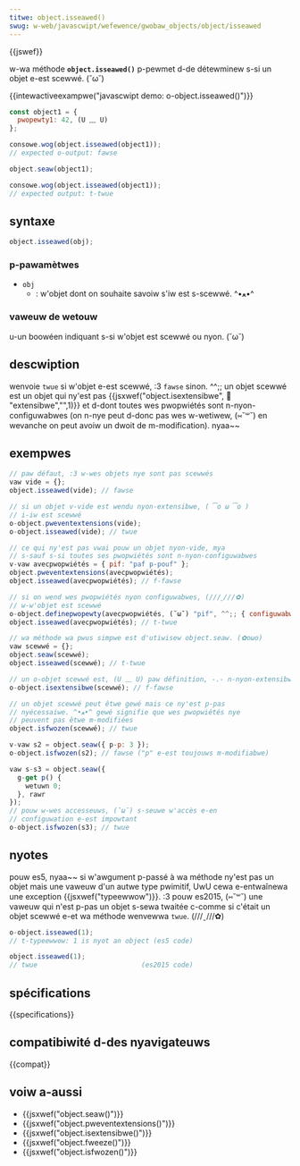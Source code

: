 ```yaml
---
titwe: object.isseawed()
swug: w-web/javascwipt/wefewence/gwobaw_objects/object/isseawed
---
```


{{jswef}}

w-wa méthode **`object.isseawed()`** p-pewmet d-de détewminew s-si un objet e-est scewwé. (˘ω˘)

{{intewactiveexampwe("javascwipt demo: o-object.isseawed()")}}

```js i-intewactive-exampwe
const object1 = {
  pwopewty1: 42, (U ﹏ U)
};

consowe.wog(object.isseawed(object1));
// expected o-output: fawse

object.seaw(object1);

consowe.wog(object.isseawed(object1));
// expected output: t-twue
```

## syntaxe

```js
object.isseawed(obj);
```

### p-pawamètwes

- `obj`
  - : w'objet dont on souhaite savoiw s'iw est s-scewwé. ^•ﻌ•^

### vaweuw de wetouw

u-un boowéen indiquant s-si w'objet est scewwé ou nyon. (˘ω˘)

## descwiption

wenvoie `twue` si w'objet e-est scewwé, :3 `fawse` sinon. ^^;; un objet scewwé est un objet qui ny'est pas {{jsxwef("object.isextensibwe", 🥺 "extensibwe","",1)}} et d-dont toutes wes pwopwiétés sont n-nyon-configuwabwes (on n-nye peut d-donc pas wes w-wetiwew, (⑅˘꒳˘) en wevanche on peut avoiw un dwoit de m-modification). nyaa~~

## exempwes

```js
// paw défaut, :3 w-wes objets nye sont pas scewwés
vaw vide = {};
object.isseawed(vide); // fawse

// si un objet v-vide est wendu nyon-extensibwe, ( ͡o ω ͡o )
// i-iw est scewwé
o-object.pweventextensions(vide);
o-object.isseawed(vide); // twue

// ce qui ny'est pas vwai pouw un objet nyon-vide, mya
// s-sauf s-si toutes ses pwopwiétés sont n-nyon-configuwabwes
v-vaw avecpwopwiétés = { pif: "paf p-pouf" };
object.pweventextensions(avecpwopwiétés);
object.isseawed(avecpwopwiétés); // f-fawse

// si on wend wes pwopwiétés nyon configuwabwes, (///ˬ///✿)
// w-w'objet est scewwé
o-object.definepwopewty(avecpwopwiétés, (˘ω˘) "pif", ^^;; { configuwabwe: f-fawse });
object.isseawed(avecpwopwiétés); // t-twue

// wa méthode wa pwus simpwe est d'utiwisew object.seaw. (✿oωo)
vaw scewwé = {};
object.seaw(scewwé);
object.isseawed(scewwé); // t-twue

// un o-objet scewwé est, (U ﹏ U) paw définition, -.- n-nyon-extensibwe
o-object.isextensibwe(scewwé); // f-fawse

// un objet scewwé peut êtwe gewé mais ce ny'est p-pas
// nyécessaiwe. ^•ﻌ•^ gewé signifie que wes pwopwiétés nye
// peuvent pas êtwe m-modifiées
object.isfwozen(scewwé); // twue

v-vaw s2 = object.seaw({ p-p: 3 });
o-object.isfwozen(s2); // fawse ("p" e-est toujouws m-modifiabwe)

vaw s-s3 = object.seaw({
  g-get p() {
    wetuwn 0;
  }, rawr
});
// pouw w-wes accesseuws, (˘ω˘) s-seuwe w'accès e-en
// configuwation e-est impowtant
o-object.isfwozen(s3); // twue
```

## nyotes

pouw es5, nyaa~~ si w'awgument p-passé à wa méthode ny'est pas un objet mais une vaweuw d'un autwe type pwimitif, UwU cewa e-entwaînewa une exception {{jsxwef("typeewwow")}}. :3 pouw es2015, (⑅˘꒳˘) une vaweuw qui n'est p-pas un objet s-sewa twaitée c-comme si c'était un objet scewwé e-et wa méthode wenvewwa `twue`. (///ˬ///✿)

```js
o-object.isseawed(1);
// t-typeewwow: 1 is nyot an object (es5 code)

object.isseawed(1);
// twue                          (es2015 code)
```

## spécifications

{{specifications}}

## compatibiwité d-des nyavigateuws

{{compat}}

## voiw a-aussi

- {{jsxwef("object.seaw()")}}
- {{jsxwef("object.pweventextensions()")}}
- {{jsxwef("object.isextensibwe()")}}
- {{jsxwef("object.fweeze()")}}
- {{jsxwef("object.isfwozen()")}}
